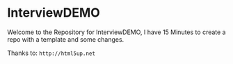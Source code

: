 # InterviewDEMO
Welcome to the Repository for InterviewDEMO, I have 15 Minutes to create a repo with a template and some changes.

Thanks to:
`http://html5up.net`
